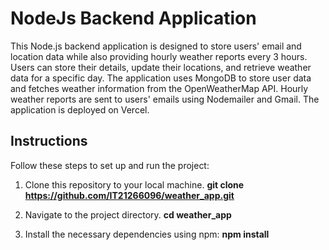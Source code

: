# NodeJs Backend Application
This Node.js backend application is designed to store users' email and location data while also providing hourly weather reports every 3 hours. Users can store their details, update their locations, and retrieve weather data for a specific day. The application uses MongoDB to store user data and fetches weather information from the OpenWeatherMap API. Hourly weather reports are sent to users' emails using Nodemailer and Gmail. The application is deployed on Vercel.

## Instructions

Follow these steps to set up and run the project:

1. Clone this repository to your local machine.
   **git clone https://github.com/IT21266096/weather_app.git**
   
2. Navigate to the project directory.
   **cd weather_app**
   
3. Install the necessary dependencies using npm:
   **npm install**
